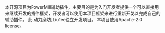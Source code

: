 
本开源项目为PowerMill辅助插件，主要目的是为入门开发者提供一个可以直接用来继续开发的插件框架，开发者可以使用本项目框架来进行重新开发以完成自己的辅助插件。
此[动力磨坊]Liu1ee独立开发项目。
本项目使用Apache-2.0 license。
